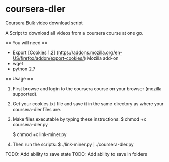 coursera-dler
=============

Coursera Bulk video download script

A Script to download all videos from a coursera course at one go.

== You will need ==
- Export [Cookies 1.2] (https://addons.mozilla.org/en-US/firefox/addon/export-cookies/) Mozilla add-on
- wget
- python 2.7

== Usage == 

1. First browse and login to the coursera course on your browser (mozilla supported).
2. Get your cookies.txt file and save it in the same directory as where your coursera-dler files are.
3. Make files executable by typing these instructions:
    $ chmod +x coursera-dler.py

    $ chmod +x link-miner.py 
4. Then run the scripts:
    $ ./link-miner.py | ./coursera-dler.py
    
TODO: Add ability to save state
TODO: Add ability to save in folders


